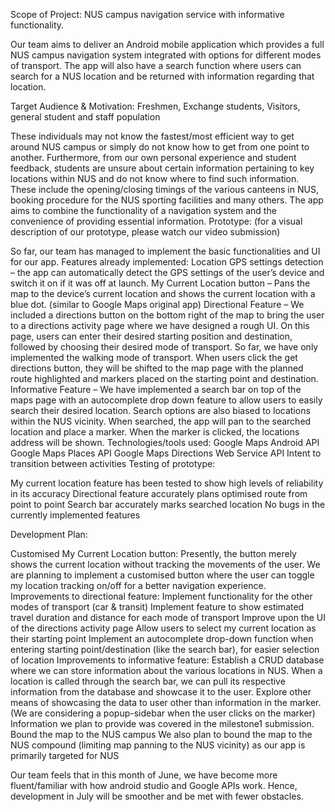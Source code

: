 Scope of Project: NUS campus navigation service with informative functionality.

 

Our team aims to deliver an Android mobile application which provides a full NUS campus navigation system integrated with options for different modes of transport. The app will also have a search function where users can search for a NUS location and be returned with information regarding that location.
 

Target Audience & Motivation: Freshmen, Exchange students, Visitors, general student and staff population

These individuals may not know the fastest/most efficient way to get around NUS campus or simply do not know how to get from one point to another. Furthermore, from our own personal experience and student feedback, students are unsure about certain information pertaining to key locations within NUS and do not know where to find such information. These include the opening/closing timings of the various canteens in NUS, booking procedure for the NUS sporting facilities and many others. 
The app aims to combine the functionality of a navigation system and the convenience of providing essential information.
Prototype: (for a visual description of our prototype, please watch our video submission)

So far, our team has managed to implement the basic functionalities and UI for our app.
Features already implemented:
Location GPS settings detection – the app can automatically detect the GPS settings of the user’s device and switch it on if it was off at launch.
My Current Location button – Pans the map to the device’s current location and shows the current location with a blue dot. (similar to Google Maps original app)
Directional Feature – We included a directions button on the bottom right of the map to bring the user to a directions activity page where we have designed a rough UI. On this page, users can enter their desired starting position and destination, followed by choosing their desired mode of transport. So far, we have only implemented the walking mode of transport. When users click the get directions button, they will be shifted to the map page with the planned route highlighted and markers placed on the starting point and destination.
Informative Feature – We have implemented a search bar on top of the maps page with an autocomplete drop down feature to allow users to easily search their desired location. Search options are also biased to locations within the NUS vicinity. When searched, the app will pan to the searched location and place a marker. When the marker is clicked, the locations address will be shown.
Technologies/tools used:
Google Maps Android API
Google Maps Places API
Google Maps Directions Web Service API
Intent to transition between activities
Testing of prototype:

My current location feature has been tested to show high levels of reliability in its accuracy
Directional feature accurately plans optimised route from point to point
Search bar accurately marks searched location
No bugs in the currently implemented features
 

Development Plan:

Customised My Current Location button:
Presently, the button merely shows the current location without tracking the movements of the user. We are planning to implement a customised button where the user can toggle my location tracking on/off for a better navigation experience.
Improvements to directional feature:
Implement functionality for the other modes of transport (car & transit)
Implement feature to show estimated travel duration and distance for each mode of transport
Improve upon the UI of the directions activity page
Allow users to select my current location as their starting point
Implement an autocomplete drop-down function when entering starting point/destination (like the search bar), for easier selection of location
Improvements to informative feature:
Establish a CRUD database where we can store information about the various locations in NUS. When a location is called through the search bar, we can pull its respective information from the database and showcase it to the user.
Explore other means of showcasing the data to user other than information in the marker. (We are considering a popup-sidebar when the user clicks on the marker)
Information we plan to provide was covered in the milestone1 submission.
Bound the map to the NUS campus
We also plan to bound the map to the NUS compound (limiting map panning to the NUS vicinity) as our app is primarily targeted for NUS
 

Our team feels that in this month of June, we have become more fluent/familiar with how android studio and Google APIs work. Hence, development in July will be smoother and be met with fewer obstacles.
